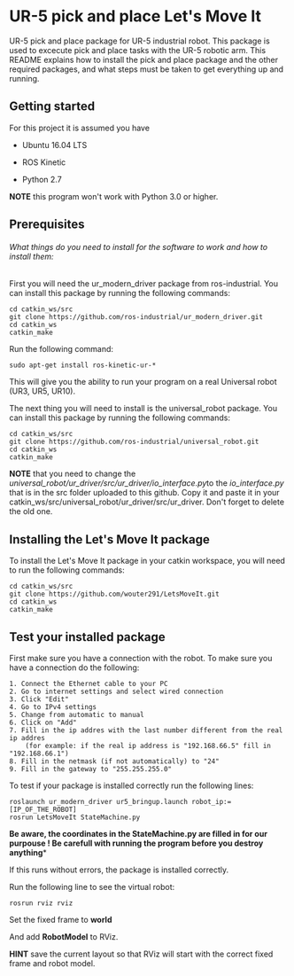 # UR-5 pick and place Let's Move It

UR-5 pick and place package for UR-5 industrial robot. This package is used to excecute pick and place tasks with the UR-5 robotic arm. This README explains how to install the pick and place package and the other required packages, and what steps must be taken to get everything up and running. 


## Getting started

For this project it is assumed you have

 - Ubuntu 16.04 LTS 

 - ROS Kinetic 

 - Python 2.7
 
**NOTE** this program won't work with Python 3.0 or higher.


## Prerequisites

###### What things do you need to install for the software to work and how to install them:

First you will need the ur_modern_driver package from ros-industrial. You can install this package by running the following commands:

```
cd catkin_ws/src
git clone https://github.com/ros-industrial/ur_modern_driver.git
cd catkin_ws
catkin_make
```

Run the following command:
```
sudo apt-get install ros-kinetic-ur-*
```
This will give you the ability to run your program on a real Universal robot (UR3, UR5, UR10).



The next thing you will need to install is the universal_robot package. You can install this package by running the following commands:

```
cd catkin_ws/src
git clone https://github.com/ros-industrial/universal_robot.git
cd catkin_ws
catkin_make
```

**NOTE** that you need to change the *universal_robot/ur_driver/src/ur_driver/io_interface.py*to the *io_interface.py* that is in the src folder uploaded to this github. Copy it and paste it in your catkin_ws/src/universal_robot/ur_driver/src/ur_driver. Don't forget to delete the old one.


## Installing the Let's Move It package
To install the Let's Move It package in your catkin workspace, you will need to run the following commands:

```
cd catkin_ws/src
git clone https://github.com/wouter291/LetsMoveIt.git
cd catkin_ws
catkin_make
```

## Test your installed package

First make sure you have a connection with the robot. To make sure you have a connection do the following:

```
1. Connect the Ethernet cable to your PC
2. Go to internet settings and select wired connection
3. Click "Edit"
4. Go to IPv4 settings
5. Change from automatic to manual
6. Click on "Add"
7. Fill in the ip addres with the last number different from the real ip addres 
    (for example: if the real ip address is "192.168.66.5" fill in "192.168.66.1")
8. Fill in the netmask (if not automatically) to "24"
9. Fill in the gateway to "255.255.255.0"
```


To test if your package is installed correctly run the following lines:

```
roslaunch ur_modern_driver ur5_bringup.launch robot_ip:=[IP_OF_THE_ROBOT]
rosrun LetsMoveIt StateMachine.py
```
**Be aware, the coordinates in the StateMachine.py are filled in for our purpouse ! Be carefull with running the program before you destroy anything*** 

If this runs without errors, the package is installed correctly.


Run the following line to see the virtual robot:
```
rosrun rviz rviz
```
Set the fixed frame to **world**

And add **RobotModel** to RViz.

**HINT** save the current layout so that RViz will start with the correct fixed frame and robot model.

